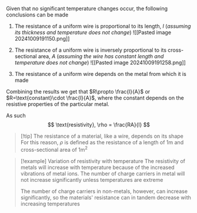 Given that no significant temperature changes occur, the following conclusions can be made

1. The resistance of a uniform wire is proportional to its length, $l$ (*assuming its thickness and temperature does not change*)
   ![[Pasted image 20241009191150.png]]

2. The resistance of a uniform wire is inversely proportional to its cross-sectional area, $A$ (*assuming the wire has constant length and temperature does not change*)
   ![[Pasted image 20241009191258.png]]

3. The resistance of a uniform wire depends on the metal from which it is made

Combining the results we get that $R\propto \frac{l}{A}$ or $R=\text{constant}\cdot \frac{l}{A}$, where the constant depends on the resistive properties of the particular metal.

As such
$$
\text{resistivity}, \rho = \frac{RA}{l}
$$
> [!tip] The resistance of a material, like a wire, depends on its shape
> For this reason, $\rho$ is defined as the resistance of a length of $1\mathrm{m}$ and cross-sectional area of $1\mathrm{m}^{2}$ 

> [!example] Variation of resistivity with temperature
> The resistivity of metals will increase with temperature because of the increased vibrations of metal ions. The number of charge carriers in metal will not increase significantly unless temperatures are extreme
> 
> The number of charge carriers in non-metals, however, can increase significantly, so the materials' resistance can in tandem decrease with increasing temperatures

